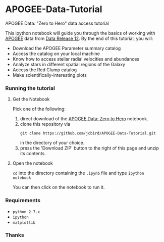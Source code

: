# APOGEE-Data-Tutorial
APOGEE Data: "Zero to Hero" data access tutorial

This ipython notebook will guide you through the basics of working with [APOGEE](https://www.sdss3.org/surveys/apogee.php) data from [Data Release 12](http://www.sdss.org/dr12/irspec/).
By the end of this tutorial, you will:
 - Download the APOGEE Parameter summary catalog
 - Access the catalog on your local machine
 - Know how to access stellar radial velocities and abundances
 - Analyze stars in different spatial regions of the Galaxy
 - Access the Red Clump catalog
 - Make scientifically-interesting plots

### Running the tutorial
1. Get the Notebook

   Pick one of the following:
    1. direct download of the [APOGEE Data: Zero to Hero](https://github.com/jcbird/APOGEE-Data-Tutorial/blob/master/APOGEE%20Data%20%22Zero%20to%20Hero%22.ipynb) notebook.
    2. clone this repository via
       ```
       git clone https://github.com/jcbird/APOGEE-Data-Tutorial.git
       ```
       in the directory of your choice.
    3. press the 'Download ZIP' button to the right of this page and unzip its contents.

2. Open the notebook

   `cd` into the directory containing the `.ipynb` file and type
   ``` ipython notebook ```

   You can then click on the notebook to run it.

### Requirements
- `python 2.7.x`
- `ipython`
- `matplotlib`

### Thanks

